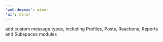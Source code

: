 ```yaml
---
'web-desmos': minor
'ui': minor
---
```


add custom message types, including Profiles, Posts, Reactions, Reports and Subspaces modules
